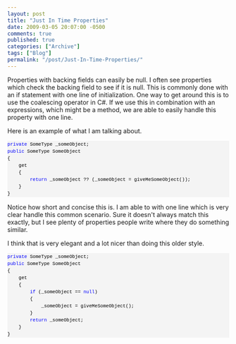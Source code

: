```yaml
---
layout: post
title: "Just In Time Properties"
date: 2009-03-05 20:07:00 -0500
comments: true
published: true
categories: ["Archive"]
tags: ["Blog"]
permalink: "/post/Just-In-Time-Properties/"
---
```

<!-- more -->



<p>Properties with backing fields can easily be null. I often see properties which check the backing field to see if it is null. This is commonly done with an if statement with one line of initialization. One way to get around this is to use the coalescing operator in C#. If we use this in combination with an expressions, which might be a method, we are able to easily handle this property with one line.</p>
<p>Here is an example of what I am talking about.</p>
<div>
<pre style="border-style: none; margin: 0em; padding: 0px; overflow: visible; line-height: 12pt; background-color: #f4f4f4; width: 100%; font-family: consolas,'Courier New',courier,monospace; color: black; font-size: 8pt;"><span style="color: #0000ff;">private</span> SomeType _someObject;
<span style="color: #0000ff;">public</span> SomeType SomeObject 
{ 
    get 
    { 
        <span style="color: #0000ff;">return</span> _someObject ?? (_someObject = giveMeSomeObject()); 
    } 
}</pre>
</div>
<p>Notice how short and concise this is. I am able to with one line which is very clear handle this common scenario. Sure it doesn't always match this exactly, but I see plenty of properties people write where they do something similar.</p>
<p>I think that is very elegant and a lot nicer than doing this older style.</p>
<div>
<pre style="border-style: none; margin: 0em; padding: 0px; overflow: visible; line-height: 12pt; background-color: #f4f4f4; width: 100%; font-family: consolas,'Courier New',courier,monospace; color: black; font-size: 8pt;"><span style="color: #0000ff;">private</span> SomeType _someObject;
<span style="color: #0000ff;">public</span> SomeType SomeObject 
{ 
    get 
    { 
        <span style="color: #0000ff;">if</span> (_someObject == <span style="color: #0000ff;">null</span>)
        {
            _someObject = giveMeSomeObject(); 
        }
        <span style="color: #0000ff;">return</span> _someObject;
    } 
}</pre>
</div>
